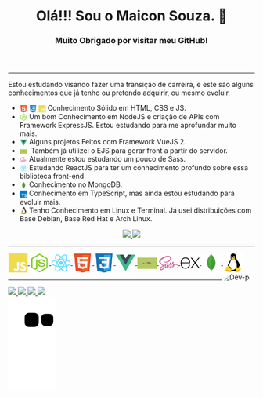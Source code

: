 <header>
    <h1>Olá!!! Sou o Maicon Souza. 👋</h1>
    <h3>Muito Obrigado por visitar meu GitHub!</h3>
</header>
  <hr />
  
<main>
    <section>
        <p>
            Estou estudando visando fazer uma transição de carreira, e este são alguns conhecimentos que já tenho ou pretendo adquirir, ou mesmo evoluir.
        </p>
        <ul>
            <li>
                <img 
                    align="center" 
                    alt="Maicon-HTML"  
                    width="15" 
                    src="https://raw.githubusercontent.com/devicons/devicon/master/icons/html5/html5-original.svg"
                />
                <img 
                    align="center" 
                    alt="Maicon-CSS"  
                    width="15" 
                    src="https://raw.githubusercontent.com/devicons/devicon/master/icons/css3/css3-original.svg"
                />
                <img 
                    align="center" 
                    alt="Maicon-Js" 
                    width="15" 
                    src="https://raw.githubusercontent.com/devicons/devicon/master/icons/javascript/javascript-plain.svg"
                />
                <span>Conhecimento Sólido em HTML, CSS e JS.</span>
            </li>
            <li>
                <img 
                    align="center" 
                    alt="Maicon-NodeJS" 
                    width="15" 
                    src="https://raw.githubusercontent.com/devicons/devicon/master/icons/nodejs/nodejs-original.svg"
                />
                <span>Um bom Conhecimento em NodeJS e criação de APIs com Framework ExpressJS. Estou estudando para me aprofundar muito mais.</span>
            </li>
            <li>
                <img 
                    align="center" 
                    alt="Maicon-VueJS" 
                    width="15" 
                    src="https://raw.githubusercontent.com/devicons/devicon/master/icons/vuejs/vuejs-original.svg"
                />
                <span>Alguns projetos Feitos com Framework VueJS 2.</span>
            </li>
            <li>
                <img 
                    align="center" 
                    alt="Maicon-EJS" 
                    width="15" 
                    src="https://raw.githubusercontent.com/maiconDeSouza/assets/master/icones/ejs.png"
                />
                <span> Também já utilizei o EJS para gerar front a partir do servidor.</span>
            </li>
            <li>
                <img 
                    align="center" 
                    alt="Maicon-Sass" 
                    width="15" 
                    src="https://raw.githubusercontent.com/devicons/devicon/master/icons/sass/sass-original.svg"
                />
                <span>Atualmente estou estudando um pouco de Sass.</span>
            </li>
            <li>
                <img 
                    align="center" 
                    alt="Maicon-React" 
                    width="15" 
                    src="https://raw.githubusercontent.com/devicons/devicon/master/icons/react/react-original.svg"
                />
                <span>Estudando ReactJS para ter um  conhecimento profundo sobre essa biblioteca front-end.</span>
            </li>
          <li>
                <img 
                    align="center" 
                    alt="Maicon-MongoDB" 
                    width="15" 
                    src="https://raw.githubusercontent.com/devicons/devicon/master/icons/mongodb/mongodb-original.svg"
                />
                <span>Conhecimento no MongoDB.</span>
            </li>
            <li>
                <img 
                    align="center" 
                    alt="Maicon-Ts" 
                    width="15" 
                src="https://raw.githubusercontent.com/devicons/devicon/master/icons/typescript/typescript-plain.svg"
                />
                <span>Conhecimento em TypeScript, mas ainda estou estudando para evoluir mais.</span>
            </li>
            <li>
                <img 
                    align="center" 
                    alt="Maicon-Linux" 
                    width="15" 
                src="https://raw.githubusercontent.com/devicons/devicon/master/icons/linux/linux-original.svg"
                />
                <span>Tenho Conhecimento em Linux e Terminal. Já usei distribuições com Base Debian, Base Red Hat e Arch Linux.</span>
            </li>
        </ul>
    </section>
  <section>
        <div align="center">
            <a href="https://github.com/MaiconDeSouza">
            <img 
                height="150rem" 
                src="https://github-readme-stats.vercel.app/api?username=maiconDeSouza&show_icons=true&theme=dracula&include_all_commits=true&count_private=true"
            />
            <img 
                height="150rem" 
                src="https://github-readme-stats.vercel.app/api/top-langs/?username=maiconDeSouza&layout=compact&langs_count=10&theme=dracula"
            />
          </div>
    </section>
    <hr />
    <section>
        <div>
            <img 
                align="center" 
                alt="Maicon-Js" 
                width="40" 
                src="https://raw.githubusercontent.com/devicons/devicon/master/icons/javascript/javascript-plain.svg"
            />
            <img 
                align="center" 
                alt="Maicon-Ts" 
                width="40" 
                src="https://raw.githubusercontent.com/devicons/devicon/master/icons/nodejs/nodejs-original.svg"
            />
            <img 
                align="center" 
                alt="Maicon-React" 
                width="40" 
                src="https://raw.githubusercontent.com/devicons/devicon/master/icons/react/react-original.svg"
            />
            <img 
                align="center" 
                alt="Maicon-HTML" 
                width="40" 
                src="https://raw.githubusercontent.com/devicons/devicon/master/icons/html5/html5-original.svg"
            />
            <img 
                align="center" 
                alt="Maicon-CSS" 
                width="40" 
                src="https://raw.githubusercontent.com/devicons/devicon/master/icons/css3/css3-original.svg"
            />
            <img 
                align="center" 
                alt="Maicon-VueJS" 
                width="40" 
                src="https://raw.githubusercontent.com/devicons/devicon/master/icons/vuejs/vuejs-original.svg"
            />
            <img 
                align="center" 
                alt="Maicon-EJS" 
                width="40" 
                src="https://raw.githubusercontent.com/maiconDeSouza/assets/master/icones/ejs.png"
            />
            <img 
                align="center" 
                alt="Maicon-Sass" 
                width="40" 
                src="https://raw.githubusercontent.com/devicons/devicon/master/icons/sass/sass-original.svg"
            />
            <img 
                align="center" 
                alt="Maicon-Express" 
                width="40" 
                src="https://raw.githubusercontent.com/devicons/devicon/master/icons/express/express-original.svg"
            />
            <img 
                align="center" 
                alt="Maicon-Mongo" 
                width="40" 
                src="https://raw.githubusercontent.com/devicons/devicon/master/icons/mongodb/mongodb-original.svg"
            />
            <img 
                align="center" 
                alt="Maicon-Linux" 
                width="40" 
                src="https://raw.githubusercontent.com/devicons/devicon/master/icons/linux/linux-original.svg"
            />
            <img 
                align="right" 
                alt="Dev-pic" 
                height="150" 
                style="border-radius:50px;" 
                src="https://images.unsplash.com/photo-1528901166007-3784c7dd3653?ixlib=rb-1.2.1&ixid=MnwxMjA3fDB8MHxwaG90by1wYWdlfHx8fGVufDB8fHx8&auto=format&fit=crop&w=870&q=80"
            />
          </div>
    </section>
</main>
  <hr/>
<footer>
    <section>
        <div> 
            <a 
                href = "mailto:maicon_souza09@hotmail.com"
                target="_blank"
            >
                <img 
                    src="https://img.shields.io/badge/-Email-%23333?style=for-the-badge&logo=email&logoColor=white" 
                />
           </a>
            <a 
                href="https://www.linkedin.com/in/maicon-pereira-de-souza-00b437253/" 
                target="_blank"
            >
                <img 
                    src="https://img.shields.io/badge/-LinkedIn-%230077B5?style=for-the-badge&logo=linkedin&logoColor=white" 
                />
            </a>
            <a 
                href="https://wa.me/5511968112981" 
                target="_blank"
            >
                <img 
                    src="https://img.shields.io/badge/-Whatsapp-%230077B5?style=for-the-badge&logo=whatsapp&logoColor=white&color=brightgreen" 
                />
            </a>
            <a 
                href="https://portfolio.maiconsouza.com.br/stacks" 
                target="_blank"
            >
                <img 
                    src="https://camo.githubusercontent.com/4cbbe1766c46cbcdb21dd764eddd7f1a30922bb05fce2dcd34f602fde634e79e/68747470733a2f2f692e696d6775722e636f6d2f4d796d413433492e706e67" 
                />
            </a>        
        </div>
    </section>
    <section>
        <img 
            src="https://github.com/maiconDeSouza/maiconDeSouza/blob/output/github-contribution-grid-snake.svg" 
            alt="Snake Animado"
        />
    </section>
</footer>

